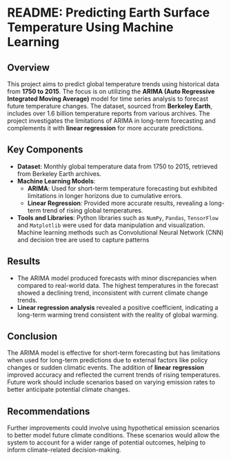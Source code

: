 # README: Predicting Earth Surface Temperature Using Machine Learning

## Overview
This project aims to predict global temperature trends using historical data from **1750 to 2015**. The focus is on utilizing the **ARIMA (Auto Regressive Integrated Moving Average)** model for time series analysis to forecast future temperature changes. The dataset, sourced from **Berkeley Earth**, includes over 1.6 billion temperature reports from various archives. The project investigates the limitations of ARIMA in long-term forecasting and complements it with **linear regression** for more accurate predictions.

## Key Components
- **Dataset**: Monthly global temperature data from 1750 to 2015, retrieved from Berkeley Earth archives.
- **Machine Learning Models**:
  - **ARIMA**: Used for short-term temperature forecasting but exhibited limitations in longer horizons due to cumulative errors.
  - **Linear Regression**: Provided more accurate results, revealing a long-term trend of rising global temperatures.
- **Tools and Libraries**: Python libraries such as `NumPy`, `Pandas`, `TensorFlow` and `Matplotlib` were used for data manipulation and visualization. Machine learning methods such as Convolutional Neural Network (CNN) and decision tree are used to capture patterns

## Results
- The ARIMA model produced forecasts with minor discrepancies when compared to real-world data. The highest temperatures in the forecast showed a declining trend, inconsistent with current climate change trends.
- **Linear regression analysis** revealed a positive coefficient, indicating a long-term warming trend consistent with the reality of global warming.

## Conclusion
The ARIMA model is effective for short-term forecasting but has limitations when used for long-term predictions due to external factors like policy changes or sudden climatic events. The addition of **linear regression** improved accuracy and reflected the current trends of rising temperatures. Future work should include scenarios based on varying emission rates to better anticipate potential climate changes.

## Recommendations
Further improvements could involve using hypothetical emission scenarios to better model future climate conditions. These scenarios would allow the system to account for a wider range of potential outcomes, helping to inform climate-related decision-making.

